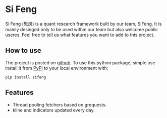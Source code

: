 # Si Feng

Si Feng (思风) is a quant research framework built by our team, SiFeng. It is mainly desinged only to be used within our team but also welcome public useres. Feel free to tell us what features you want to add to this project.

## How to use

The project is posted on [github](https://github.com/zty200489/sifeng). To use this python package, simple use install it from [PyPI](https://pypi.org/project/sifeng/) to your local environment with:

```console
pip install sifeng
```

## Features

- Thread pooling fetchers based on grequests.
- kline and indicators updated every day.

